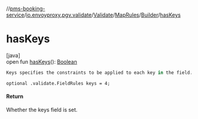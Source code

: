 //[pms-booking-service](../../../../../index.md)/[io.envoyproxy.pgv.validate](../../../index.md)/[Validate](../../index.md)/[MapRules](../index.md)/[Builder](index.md)/[hasKeys](has-keys.md)

# hasKeys

[java]\
open fun [hasKeys](has-keys.md)(): [Boolean](https://kotlinlang.org/api/core/kotlin-stdlib/kotlin/-boolean/index.html)

```kotlin
Keys specifies the constraints to be applied to each key in the field.

```
`optional .validate.FieldRules keys = 4;`

#### Return

Whether the keys field is set.